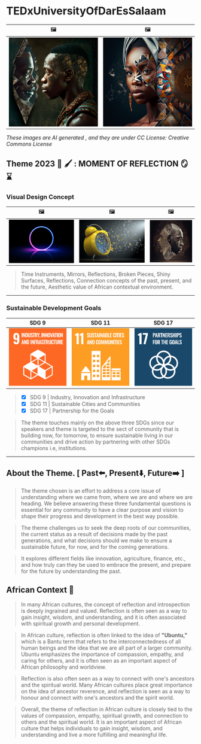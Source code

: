 # TEDxUniversityOfDarEsSalaam 


|🖼️|🖼️|
|---|---|
|![](../images/reflected-man.png)|![](../images/mirage-woman.png)|

_These images are AI generated , and they are under CC License: Creative Commons License_

## Theme 2023 🎨 🖌️ : MOMENT OF REFLECTION 🪞 ⌛

### Visual Design Concept  

|🖼️|🖼️|🖼️|
|---|---|---|
|![](../images/ring-glimmer.jpeg)|![](../images/shattered-clock.jpeg)|![](../images/rock-human.png)
> Time Instruments, Mirrors, Reflections, Broken Pieces, Shiny Surfaces, Reflections, Connection concepts of the past, present, and the future, Aesthetic value of African contextual environment.

<hr>  

### Sustainable Development Goals

| SDG 9 | SDG 11 | SDG 17 |
|---|---|---|
|![](../images/sdg-9.png)|![](../images/sdg-11.png)|![](../images/sdg-17.png)|

>- [x] SDG 9 | Industry, Innovation and Infrastructure
>- [x] SDG 11 | Sustainable Cities and Communities  
>- [x] SDG 17 | Partnership for the Goals

>The theme touches mainly on the above three SDGs since our speakers and theme is targeted to the sect of community that is building now, for tomorrow, to ensure sustainable living in our communities and drive action by partnering with other SDGs champions i.e, institutions.

<hr>  

## About the Theme. [ Past⬅️, Present⬇️, Future➡️ ]

> The theme chosen is an effort to address a core issue of understanding where we came from, where we are and where we are heading. We believe answering these three fundamental questions is essential for any community to have a clear purpose and vision to shape their progress and development in the best way possible.

> The theme challenges us to seek the deep roots of our communities, the current status as a result of decisions made by the past generations, and what decisions should we make to ensure a sustainable future, for now, and for the coming generations.

> It explores different fields like innovation, agriculture, finance, etc., and how truly can they be used to embrace the present, and prepare for the future by understanding the past.

## African Context 🥁

> In many African cultures, the concept of reflection and introspection is deeply ingrained and valued. Reflection is often seen as a way to gain insight, wisdom, and understanding, and it is often associated with spiritual growth and personal development.  

> In African culture, reflection is often linked to the idea of **"Ubuntu,"** which is a Bantu term that refers to the interconnectedness of all human beings and the idea that we are all part of a larger community. Ubuntu emphasizes the importance of compassion, empathy, and caring for others, and it is often seen as an important aspect of African philosophy and worldview.   

> Reflection is also often seen as a way to connect with one's ancestors and the spiritual world. Many African cultures place great importance on the idea of ancestor reverence, and reflection is seen as a way to honour and connect with one's ancestors and the spirit world.   

> Overall, the theme of reflection in African culture is closely tied to the values of compassion, empathy, spiritual growth, and connection to others and the spiritual world. It is an important aspect of African culture that helps individuals to gain insight, wisdom, and understanding and live a more fulfilling and meaningful life. 

